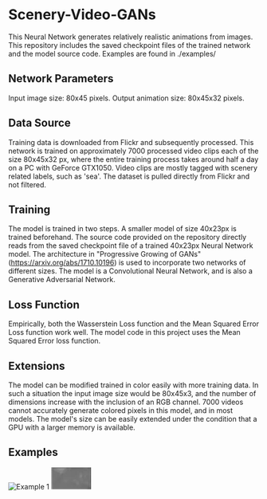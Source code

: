 # Scenery-Video-GANs
This Neural Network generates relatively realistic animations from images. This repository includes the saved checkpoint files of the trained network and the model source code. Examples are found in ./examples/

Network Parameters
-------------------
Input image size: 80x45 pixels.
Output animation size: 80x45x32 pixels.

Data Source
-------------------
Training data is downloaded from Flickr and subsequently processed. This network is trained on approximately 7000 processed video clips each of the size 80x45x32 px, where the entire training process takes around half a day on a PC with GeForce GTX1050.
Video clips are mostly tagged with scenery related labels, such as 'sea'. The dataset is pulled directly from Flickr and not filtered.

Training
-------------------
The model is trained in two steps. A smaller model of size 40x23px is trained beforehand. The source code provided on the repository directly reads from the saved checkpoint file of a trained 40x23px Neural Network model.
The architecture in "Progressive Growing of GANs" (https://arxiv.org/abs/1710.10196) is used to incorporate two networks of different sizes.
The model is a Convolutional Neural Network, and is also a Generative Adversarial Network.

Loss Function
-------------------
Empirically, both the Wasserstein Loss function and the Mean Squared Error Loss function work well. The model code in this project uses the Mean Squared Error loss function.

Extensions
-------------------
The model can be modified trained in color easily with more training data. In such a situation the input image size would be 80x45x3, and the number of dimensions increase with the inclusion of an RGB channel. 7000 videos cannot accurately generate colored pixels in this model, and in most models.
The model's size can be easily extended under the condition that a GPU with a larger memory is available.

Examples
-------------------
![](examples/1.jpg "Example 1")
![](https://github.com/Windrill/Scenery-Video-GANs/blob/master/examples/1/gout.gif "Example Out")
